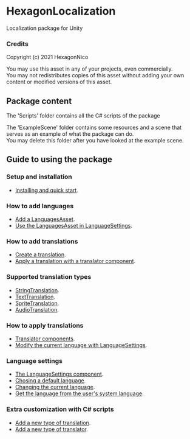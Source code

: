 # HexagonLocalization

Localization package for Unity

### Credits

Copyright (c) 2021 HexagonNico

You may use this asset in any of your projects, even commercially.  
You may not redistributes copies of this asset without adding your own content or modified versions of this asset.

## Package content

The 'Scripts' folder contains all the C# scripts of the package

The 'ExampleScene' folder contains some resources and a scene that serves as an example of what the package can do.  
You may delete this folder after you have looked at the example scene.

## Guide to using the package

### Setup and installation

* [Installing and quick start](Documentation/Installation.md).

### How to add languages

* [Add a LanguagesAsset](Documentation/LanguagesAsset.md).
* [Use the LanguagesAsset in LanguageSettings]().

### How to add translations

* [Create a translation]().
* [Apply a translation with a translator component]().

### Supported translation types

* [StringTranslation]().
* [TextTranslation]().
* [SpriteTranslation]().
* [AudioTranslation]().

### How to apply translations

* [Translator components]().
* [Modify the current language with LanguageSettings]().

### Language settings

* [The LanguageSettings component]().
* [Chosing a default language]().
* [Changing the current language]().
* [Get the language from the user's system language]().

### Extra customization with C# scripts

* [Add a new type of translation]().
* [Add a new type of translator]().
